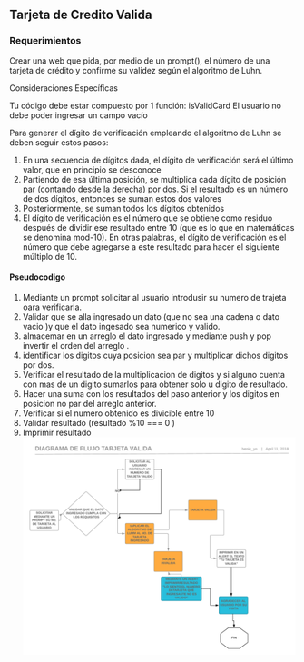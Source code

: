  ## Tarjeta de Credito Valida
 ### Requerimientos
 Crear una web que pida, por medio de un prompt(), el número de una tarjeta de crédito y confirme su validez según el algoritmo de Luhn.

Consideraciones Específicas

Tu código debe estar compuesto por 1 función: isValidCard
El usuario no debe poder ingresar un campo vacío

Para generar el dígito de verificación empleando el algoritmo de Luhn se deben seguir estos pasos:

1. En una secuencia de dígitos dada, el dígito de verificación será el último valor, que en principio se desconoce
2. Partiendo de esa última posición, se multiplica cada dígito de posición par (contando desde la derecha) por dos. Si el resultado es un número de dos dígitos, entonces se suman estos dos valores
3. Posteriormente, se suman todos los dígitos obtenidos
4. El dígito de verificación es el número que se obtiene como residuo después de dividir ese resultado entre 10 (que es lo que en matemáticas se denomina mod-10). En otras palabras, el dígito de verificación es el número que debe agregarse a este resultado para hacer el siguiente múltiplo de 10.

#### Pseudocodigo
1. Mediante un prompt solicitar al usuario introdusir su numero de trajeta oara verificarla.
2. Validar que se alla ingresado un dato (que no sea una cadena o dato vacio )y que el dato ingesado sea numerico y valido.
3. almacemar en un arreglo el dato ingresado y mediante push y pop invertir el orden del arreglo .
4. identificar los digitos cuya posicion sea par y multiplicar dichos digitos por dos.
5. Verificar el resultado de la multiplicacion de digitos y si alguno cuenta con mas de un digito sumarlos para obtener solo u digito de resultado.
6. Hacer una suma con los resultados del paso anterior y los digitos en posicion no par del arreglo anterior.
7. Verificar si el numero obtenido es divicible entre 10
8. Validar resultado  (resultado %10 === 0 )
9. Imprimir resultado
![diagrama](assets/imagen.png)

